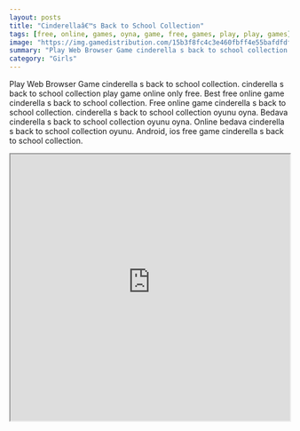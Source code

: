 ```yaml
---
layout: posts
title: "Cinderellaâ€™s Back to School Collection"
tags: [free, online, games, oyna, game, free, games, play, play, games]
image: "https://img.gamedistribution.com/15b3f8fc4c3e460fbff4e55bafdfdfd5.jpg"
summary: "Play Web Browser Game cinderella s back to school collection. cinderella s back to school collection play game online only free. Best free online game cinderella s back to school collection. Free online game cinderella s back to school collection. cinderella s back to school collection oyunu oyna. Bedava cinderella s back to school collection oyunu oyna. Online bedava cinderella s back to school collection oyunu. Android, ios free game cinderella s back to school collection."
category: "Girls"
---
```


Play Web Browser Game cinderella s back to school collection. cinderella s back to school collection play game online only free. Best free online game cinderella s back to school collection. Free online game cinderella s back to school collection. cinderella s back to school collection oyunu oyna. Bedava cinderella s back to school collection oyunu oyna. Online bedava cinderella s back to school collection oyunu. Android, ios free game cinderella s back to school collection.

<iframe width="100%" height="480px;" src="https://html5.gamedistribution.com/15b3f8fc4c3e460fbff4e55bafdfdfd5/"></iframe>